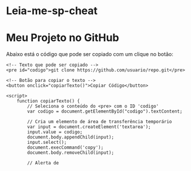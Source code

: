 # Leia-me-sp-cheat

<!DOCTYPE html>
<html lang="pt-br">
<head>
    <meta charset="UTF-8">
    <meta name="viewport" content="width=device-width, initial-scale=1.0">
    <title>Botão de Copiar no GitHub Pages</title>
</head>
<body>
    <h1>Meu Projeto no GitHub</h1>
    <p>Abaixo está o código que pode ser copiado com um clique no botão:</p>
    
    <!-- Texto que pode ser copiado -->
    <pre id="codigo">git clone https://github.com/usuario/repo.git</pre>
    
    <!-- Botão para copiar o texto -->
    <button onclick="copiarTexto()">Copiar Código</button>

    <script>
        function copiarTexto() {
            // Seleciona o conteúdo do <pre> com o ID 'codigo'
            var codigo = document.getElementById("codigo").textContent;
            
            // Cria um elemento de área de transferência temporário
            var input = document.createElement('textarea');
            input.value = codigo;
            document.body.appendChild(input);
            input.select();
            document.execCommand('copy');
            document.body.removeChild(input);
            
            // Alerta de 
